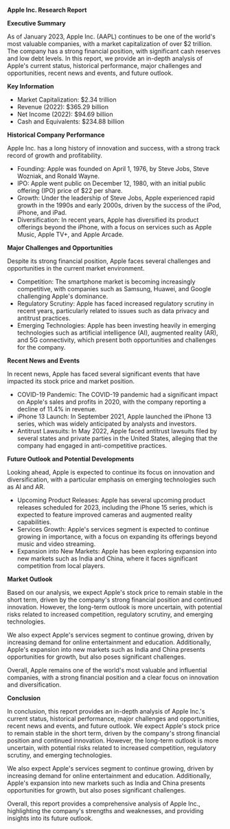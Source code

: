 **Apple Inc. Research Report**

**Executive Summary**

As of January 2023, Apple Inc. (AAPL) continues to be one of the world's most valuable companies, with a market capitalization of over $2 trillion. The company has a strong financial position, with significant cash reserves and low debt levels. In this report, we provide an in-depth analysis of Apple's current status, historical performance, major challenges and opportunities, recent news and events, and future outlook.

**Key Information**

* Market Capitalization: $2.34 trillion
* Revenue (2022): $365.29 billion
* Net Income (2022): $94.69 billion
* Cash and Equivalents: $234.88 billion

**Historical Company Performance**

Apple Inc. has a long history of innovation and success, with a strong track record of growth and profitability.

* Founding: Apple was founded on April 1, 1976, by Steve Jobs, Steve Wozniak, and Ronald Wayne.
* IPO: Apple went public on December 12, 1980, with an initial public offering (IPO) price of $22 per share.
* Growth: Under the leadership of Steve Jobs, Apple experienced rapid growth in the 1990s and early 2000s, driven by the success of the iPod, iPhone, and iPad.
* Diversification: In recent years, Apple has diversified its product offerings beyond the iPhone, with a focus on services such as Apple Music, Apple TV+, and Apple Arcade.

**Major Challenges and Opportunities**

Despite its strong financial position, Apple faces several challenges and opportunities in the current market environment.

* Competition: The smartphone market is becoming increasingly competitive, with companies such as Samsung, Huawei, and Google challenging Apple's dominance.
* Regulatory Scrutiny: Apple has faced increased regulatory scrutiny in recent years, particularly related to issues such as data privacy and antitrust practices.
* Emerging Technologies: Apple has been investing heavily in emerging technologies such as artificial intelligence (AI), augmented reality (AR), and 5G connectivity, which present both opportunities and challenges for the company.

**Recent News and Events**

In recent news, Apple has faced several significant events that have impacted its stock price and market position.

* COVID-19 Pandemic: The COVID-19 pandemic had a significant impact on Apple's sales and profits in 2020, with the company reporting a decline of 11.4% in revenue.
* iPhone 13 Launch: In September 2021, Apple launched the iPhone 13 series, which was widely anticipated by analysts and investors.
* Antitrust Lawsuits: In May 2022, Apple faced antitrust lawsuits filed by several states and private parties in the United States, alleging that the company had engaged in anti-competitive practices.

**Future Outlook and Potential Developments**

Looking ahead, Apple is expected to continue its focus on innovation and diversification, with a particular emphasis on emerging technologies such as AI and AR.

* Upcoming Product Releases: Apple has several upcoming product releases scheduled for 2023, including the iPhone 15 series, which is expected to feature improved cameras and augmented reality capabilities.
* Services Growth: Apple's services segment is expected to continue growing in importance, with a focus on expanding its offerings beyond music and video streaming.
* Expansion into New Markets: Apple has been exploring expansion into new markets such as India and China, where it faces significant competition from local players.

**Market Outlook**

Based on our analysis, we expect Apple's stock price to remain stable in the short term, driven by the company's strong financial position and continued innovation. However, the long-term outlook is more uncertain, with potential risks related to increased competition, regulatory scrutiny, and emerging technologies.

We also expect Apple's services segment to continue growing, driven by increasing demand for online entertainment and education. Additionally, Apple's expansion into new markets such as India and China presents opportunities for growth, but also poses significant challenges.

Overall, Apple remains one of the world's most valuable and influential companies, with a strong financial position and a clear focus on innovation and diversification.

**Conclusion**

In conclusion, this report provides an in-depth analysis of Apple Inc.'s current status, historical performance, major challenges and opportunities, recent news and events, and future outlook. We expect Apple's stock price to remain stable in the short term, driven by the company's strong financial position and continued innovation. However, the long-term outlook is more uncertain, with potential risks related to increased competition, regulatory scrutiny, and emerging technologies.

We also expect Apple's services segment to continue growing, driven by increasing demand for online entertainment and education. Additionally, Apple's expansion into new markets such as India and China presents opportunities for growth, but also poses significant challenges.

Overall, this report provides a comprehensive analysis of Apple Inc., highlighting the company's strengths and weaknesses, and providing insights into its future outlook.